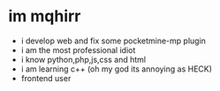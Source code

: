# im mqhirr
- i develop web and fix some pocketmine-mp plugin
- i am the most professional idiot
- i know python,php,js,css and html
- i am learning c++ (oh my god its annoying as HECK)
- frontend user
